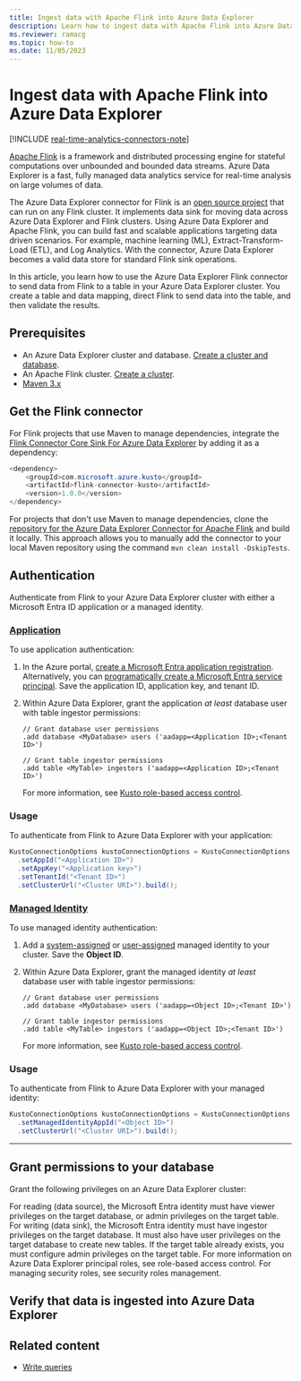 ```yaml
---
title: Ingest data with Apache Flink into Azure Data Explorer
description: Learn how to ingest data with Apache Flink into Azure Data Explorer.
ms.reviewer: ramacg
ms.topic: how-to
ms.date: 11/05/2023
---
```


# Ingest data with Apache Flink into Azure Data Explorer

[!INCLUDE [real-time-analytics-connectors-note](includes/real-time-analytics-connectors-note.md)]

[Apache Flink](https://flink.apache.org/) is a framework and distributed processing engine for stateful computations over unbounded and bounded data streams. Azure Data Explorer is a fast, fully managed data analytics service for real-time analysis on large volumes of data.

The Azure Data Explorer connector for Flink is an [open source project](https://github.com/Azure/flink-connector-kusto/tree/main) that can run on any Flink cluster. It implements data sink for moving data across Azure Data Explorer and Flink clusters. Using Azure Data Explorer and Apache Flink, you can build fast and scalable applications targeting data driven scenarios. For example, machine learning (ML), Extract-Transform-Load (ETL), and Log Analytics. With the connector, Azure Data Explorer becomes a valid data store for standard Flink sink operations.

In this article, you learn how to use the Azure Data Explorer Flink connector to send data from Flink to a table in your Azure Data Explorer cluster. You create a table and data mapping, direct Flink to send data into the table, and then validate the results.

## Prerequisites

* An Azure Data Explorer cluster and database. [Create a cluster and database](create-cluster-and-database.md).
* An Apache Flink cluster. [Create a cluster](/azure/hdinsight-aks/flink/flink-create-cluster-portal).
* [Maven 3.x](https://maven.apache.org/download.cgi)

## Get the Flink connector

For Flink projects that use Maven to manage dependencies, integrate the [Flink Connector Core Sink For Azure Data Explorer](https://mvnrepository.com/artifact/com.microsoft.azure.kusto/flink-connector-kusto) by adding it as a dependency:

```java
<dependency>
    <groupId>com.microsoft.azure.kusto</groupId>
    <artifactId>flink-connector-kusto</artifactId>
    <version>1.0.0</version>
</dependency>
```

For projects that don't use Maven to manage dependencies, clone the [repository for the Azure Data Explorer Connector for Apache Flink](https://github.com/Azure/flink-connector-kusto/tree/main) and build it locally. This approach allows you to manually add the connector to your local Maven repository using the command `mvn clean install -DskipTests`.

## Authentication

Authenticate from Flink to your Azure Data Explorer cluster with either a Microsoft Entra ID application or a managed identity.

### [Application](#tab/application)

To use application authentication:

1. In the Azure portal, [create a Microsoft Entra application registration](provision-entra-id-app.md). Alternatively, you can [programatically create a Microsoft Entra service principal](provision-entra-id-app.md#programatically-create-a-microsoft-entra-service-principal). Save the application ID, application key, and tenant ID. 

2. Within Azure Data Explorer, grant the application *at least* database user with table ingestor permissions:

    ```kusto
    // Grant database user permissions
    .add database <MyDatabase> users ('aadapp=<Application ID>;<Tenant ID>')

    // Grant table ingestor permissions
    .add table <MyTable> ingestors ('aadapp=<Application ID>;<Tenant ID>')
    ```

    For more information, see [Kusto role-based access control](kusto/access-control/role-based-access-control.md).

### Usage

To authenticate from Flink to Azure Data Explorer with your application:

```java
KustoConnectionOptions kustoConnectionOptions = KustoConnectionOptions.builder()
  .setAppId("<Application ID>")
  .setAppKey("<Application key>")
  .setTenantId("<Tenant ID>")
  .setClusterUrl("<Cluster URI>").build();
```

### [Managed Identity](#tab/managed-identity)

To use managed identity authentication:

1. Add a [system-assigned](configure-managed-identities-cluster.md#add-a-system-assigned-identity) or [user-assigned](configure-managed-identities-cluster.md#add-a-user-assigned-identity) managed identity to your cluster. Save the **Object ID**.

2. Within Azure Data Explorer, grant the managed identity *at least* database user with table ingestor permissions:

    ```kusto
    // Grant database user permissions
    .add database <MyDatabase> users ('aadapp=<Object ID>;<Tenant ID>')

    // Grant table ingestor permissions
    .add table <MyTable> ingestors ('aadapp=<Object ID>;<Tenant ID>')
    ```

    For more information, see [Kusto role-based access control](kusto/access-control/role-based-access-control.md).

### Usage

To authenticate from Flink to Azure Data Explorer with your managed identity:

```java
KustoConnectionOptions kustoConnectionOptions = KustoConnectionOptions.builder()
  .setManagedIdentityAppId("<Object ID>")
  .setClusterUrl("<Cluster URI>").build();
```

---

## Grant permissions to your database

Grant the following privileges on an Azure Data Explorer cluster:

For reading (data source), the Microsoft Entra identity must have viewer privileges on the target database, or admin privileges on the target table.
For writing (data sink), the Microsoft Entra identity must have ingestor privileges on the target database. It must also have user privileges on the target database to create new tables. If the target table already exists, you must configure admin privileges on the target table.
For more information on Azure Data Explorer principal roles, see role-based access control. For managing security roles, see security roles management.


## Verify that data is ingested into Azure Data Explorer

## Related content

* [Write queries](/azure/data-explorer/kusto/query/tutorials/learn-common-operators)
